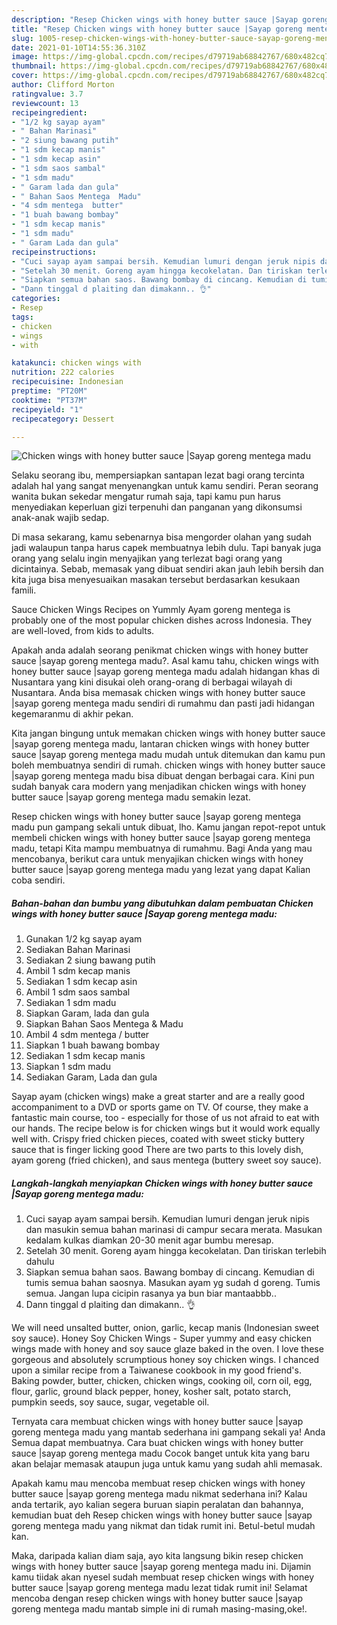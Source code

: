 ```yaml
---
description: "Resep Chicken wings with honey butter sauce |Sayap goreng mentega madu yang enak dan Mudah Dibuat"
title: "Resep Chicken wings with honey butter sauce |Sayap goreng mentega madu yang enak dan Mudah Dibuat"
slug: 1005-resep-chicken-wings-with-honey-butter-sauce-sayap-goreng-mentega-madu-yang-enak-dan-mudah-dibuat
date: 2021-01-10T14:55:36.310Z
image: https://img-global.cpcdn.com/recipes/d79719ab68842767/680x482cq70/chicken-wings-with-honey-butter-sauce-sayap-goreng-mentega-madu-foto-resep-utama.jpg
thumbnail: https://img-global.cpcdn.com/recipes/d79719ab68842767/680x482cq70/chicken-wings-with-honey-butter-sauce-sayap-goreng-mentega-madu-foto-resep-utama.jpg
cover: https://img-global.cpcdn.com/recipes/d79719ab68842767/680x482cq70/chicken-wings-with-honey-butter-sauce-sayap-goreng-mentega-madu-foto-resep-utama.jpg
author: Clifford Morton
ratingvalue: 3.7
reviewcount: 13
recipeingredient:
- "1/2 kg sayap ayam"
- " Bahan Marinasi"
- "2 siung bawang putih"
- "1 sdm kecap manis"
- "1 sdm kecap asin"
- "1 sdm saos sambal"
- "1 sdm madu"
- " Garam lada dan gula"
- " Bahan Saos Mentega  Madu"
- "4 sdm mentega  butter"
- "1 buah bawang bombay"
- "1 sdm kecap manis"
- "1 sdm madu"
- " Garam Lada dan gula"
recipeinstructions:
- "Cuci sayap ayam sampai bersih. Kemudian lumuri dengan jeruk nipis dan masukin semua bahan marinasi di campur secara merata. Masukan kedalam kulkas diamkan 20-30 menit agar bumbu meresap."
- "Setelah 30 menit. Goreng ayam hingga kecokelatan. Dan tiriskan terlebih dahulu"
- "Siapkan semua bahan saos. Bawang bombay di cincang. Kemudian di tumis semua bahan saosnya. Masukan ayam yg sudah d goreng. Tumis semua. Jangan lupa cicipin rasanya ya bun biar mantaabbb.."
- "Dann tinggal d plaiting dan dimakann.. 👌"
categories:
- Resep
tags:
- chicken
- wings
- with

katakunci: chicken wings with 
nutrition: 222 calories
recipecuisine: Indonesian
preptime: "PT20M"
cooktime: "PT37M"
recipeyield: "1"
recipecategory: Dessert

---
```



![Chicken wings with honey butter sauce |Sayap goreng mentega madu](https://img-global.cpcdn.com/recipes/d79719ab68842767/680x482cq70/chicken-wings-with-honey-butter-sauce-sayap-goreng-mentega-madu-foto-resep-utama.jpg)

Selaku seorang ibu, mempersiapkan santapan lezat bagi orang tercinta adalah hal yang sangat menyenangkan untuk kamu sendiri. Peran seorang  wanita bukan sekedar mengatur rumah saja, tapi kamu pun harus menyediakan keperluan gizi terpenuhi dan panganan yang dikonsumsi anak-anak wajib sedap.

Di masa  sekarang, kamu sebenarnya bisa mengorder olahan yang sudah jadi walaupun tanpa harus capek membuatnya lebih dulu. Tapi banyak juga orang yang selalu ingin menyajikan yang terlezat bagi orang yang dicintainya. Sebab, memasak yang dibuat sendiri akan jauh lebih bersih dan kita juga bisa menyesuaikan masakan tersebut berdasarkan kesukaan famili. 

Sauce Chicken Wings Recipes on Yummly Ayam goreng mentega is probably one of the most popular chicken dishes across Indonesia. They are well-loved, from kids to adults.

Apakah anda adalah seorang penikmat chicken wings with honey butter sauce |sayap goreng mentega madu?. Asal kamu tahu, chicken wings with honey butter sauce |sayap goreng mentega madu adalah hidangan khas di Nusantara yang kini disukai oleh orang-orang di berbagai wilayah di Nusantara. Anda bisa memasak chicken wings with honey butter sauce |sayap goreng mentega madu sendiri di rumahmu dan pasti jadi hidangan kegemaranmu di akhir pekan.

Kita jangan bingung untuk memakan chicken wings with honey butter sauce |sayap goreng mentega madu, lantaran chicken wings with honey butter sauce |sayap goreng mentega madu mudah untuk ditemukan dan kamu pun boleh membuatnya sendiri di rumah. chicken wings with honey butter sauce |sayap goreng mentega madu bisa dibuat dengan berbagai cara. Kini pun sudah banyak cara modern yang menjadikan chicken wings with honey butter sauce |sayap goreng mentega madu semakin lezat.

Resep chicken wings with honey butter sauce |sayap goreng mentega madu pun gampang sekali untuk dibuat, lho. Kamu jangan repot-repot untuk membeli chicken wings with honey butter sauce |sayap goreng mentega madu, tetapi Kita mampu membuatnya di rumahmu. Bagi Anda yang mau mencobanya, berikut cara untuk menyajikan chicken wings with honey butter sauce |sayap goreng mentega madu yang lezat yang dapat Kalian coba sendiri.

<!--inarticleads1-->

##### Bahan-bahan dan bumbu yang dibutuhkan dalam pembuatan Chicken wings with honey butter sauce |Sayap goreng mentega madu:

1. Gunakan 1/2 kg sayap ayam
1. Sediakan  Bahan Marinasi
1. Sediakan 2 siung bawang putih
1. Ambil 1 sdm kecap manis
1. Sediakan 1 sdm kecap asin
1. Ambil 1 sdm saos sambal
1. Sediakan 1 sdm madu
1. Siapkan  Garam, lada dan gula
1. Siapkan  Bahan Saos Mentega &amp; Madu
1. Ambil 4 sdm mentega / butter
1. Siapkan 1 buah bawang bombay
1. Sediakan 1 sdm kecap manis
1. Siapkan 1 sdm madu
1. Sediakan  Garam, Lada dan gula


Sayap ayam (chicken wings) make a great starter and are a really good accompaniment to a DVD or sports game on TV. Of course, they make a fantastic main course, too - especially for those of us not afraid to eat with our hands. The recipe below is for chicken wings but it would work equally well with. Crispy fried chicken pieces, coated with sweet sticky buttery sauce that is finger licking good There are two parts to this lovely dish, ayam goreng (fried chicken), and saus mentega (buttery sweet soy sauce). 

<!--inarticleads2-->

##### Langkah-langkah menyiapkan Chicken wings with honey butter sauce |Sayap goreng mentega madu:

1. Cuci sayap ayam sampai bersih. Kemudian lumuri dengan jeruk nipis dan masukin semua bahan marinasi di campur secara merata. Masukan kedalam kulkas diamkan 20-30 menit agar bumbu meresap.
1. Setelah 30 menit. Goreng ayam hingga kecokelatan. Dan tiriskan terlebih dahulu
1. Siapkan semua bahan saos. Bawang bombay di cincang. Kemudian di tumis semua bahan saosnya. Masukan ayam yg sudah d goreng. Tumis semua. Jangan lupa cicipin rasanya ya bun biar mantaabbb..
1. Dann tinggal d plaiting dan dimakann.. 👌


We will need unsalted butter, onion, garlic, kecap manis (Indonesian sweet soy sauce). Honey Soy Chicken Wings - Super yummy and easy chicken wings made with honey and soy sauce glaze baked in the oven. I love these gorgeous and absolutely scrumptious honey soy chicken wings. I chanced upon a similar recipe from a Taiwanese cookbook in my good friend&#39;s. Baking powder, butter, chicken, chicken wings, cooking oil, corn oil, egg, flour, garlic, ground black pepper, honey, kosher salt, potato starch, pumpkin seeds, soy sauce, sugar, vegetable oil. 

Ternyata cara membuat chicken wings with honey butter sauce |sayap goreng mentega madu yang mantab sederhana ini gampang sekali ya! Anda Semua dapat membuatnya. Cara buat chicken wings with honey butter sauce |sayap goreng mentega madu Cocok banget untuk kita yang baru akan belajar memasak ataupun juga untuk kamu yang sudah ahli memasak.

Apakah kamu mau mencoba membuat resep chicken wings with honey butter sauce |sayap goreng mentega madu nikmat sederhana ini? Kalau anda tertarik, ayo kalian segera buruan siapin peralatan dan bahannya, kemudian buat deh Resep chicken wings with honey butter sauce |sayap goreng mentega madu yang nikmat dan tidak rumit ini. Betul-betul mudah kan. 

Maka, daripada kalian diam saja, ayo kita langsung bikin resep chicken wings with honey butter sauce |sayap goreng mentega madu ini. Dijamin kamu tiidak akan nyesel sudah membuat resep chicken wings with honey butter sauce |sayap goreng mentega madu lezat tidak rumit ini! Selamat mencoba dengan resep chicken wings with honey butter sauce |sayap goreng mentega madu mantab simple ini di rumah masing-masing,oke!.

